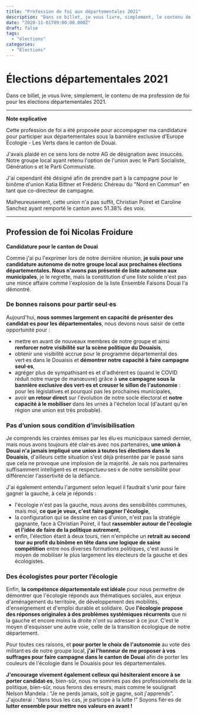 ```yaml
---
title: "Profession de foi aux départementales 2021"
description: "Dans ce billet, je vous livre, simplement, le contenu de ma profession de foi pour les élections départementales 2021 sur le canton de Douai."
date: "2020-11-01T09:00:00.000Z"
draft: false
tags:
  - "élections"
categories:
  - "Élections"
---
```


# Élections départementales 2021

Dans ce billet, je vous livre, simplement, le contenu de ma profession de foi pour les élections départementales 2021.

---

**Note explicative**

Cette profession de foi a été proposée pour accompagner ma candidature pour participer aux départementales sous la bannière exclusive d'Europe Écologie - Les Verts dans le canton de Douai.

J'avais plaidé en ce sens lors de notre AG de désignation avec insuccès. Notre groupe local ayant retenu l'option de l'union avec le Parti Socialiste, Génération·s et le Parti Communiste.

J'ai cependant été désigné afin de prendre part à la campagne pour le binôme d'union Katia Bittner et Frédéric Chéreau du "Nord en Commun" en tant que co-directeur de campagne.

Malheureusement, cette union n'a pas suffit, Christian Poiret et Caroline Sanchez ayant remporté le canton avec 51.38% des voix.

---

## Profession de foi Nicolas Froidure

**Candidature pour le canton de Douai**

Comme j'ai pu l'exprimer lors de notre dernière réunion, **je suis pour une candidature autonome de notre groupe local aux prochaines élections départementales. Nous n'avons pas présenté de liste autonome aux municipales**, je le regrette, mais la constitution d'une liste solide n'est pas une mince affaire comme l'explosion de la liste Ensemble Faisons Douai l'a démontré.

### De bonnes raisons pour partir seul·es 

Aujourd'hui, **nous sommes largement en capacité de présenter des candidat·es pour les départementales**, nous devons nous saisir de cette opportunité pour :
- mettre en avant de nouveaux membres de notre groupe et ainsi **renforcer notre visibilité sur la scène politique du Douaisis**, 
- obtenir une visibilité accrue pour le programme départemental des vert·es dans le Douaisis et **démontrer notre capacité à faire campagne seul·es**, 
- agréger plus de sympathisant·es et d'adhérent·es (quand le COVID réduit notre marge de manœuvre) grâce à **une campagne sous la bannière exclusive des vert·es et creuser le sillon de l'autonomie** : pour les législatives et pourquoi pas les prochaines municipales,
- avoir **un retour direct** sur l'évolution de notre socle électoral et **notre capacité à le mobiliser** dans les urnes à l'échelon local (d'autant qu'en région une union est très probable). 

### Pas d’union sous condition d’invisibilisation 

Je comprends les craintes émises par les élu·es municipaux samedi dernier, mais nous avons toujours été clair·es avec nos partenaires, **une union à Douai n'a jamais impliqué une union à toutes les élections dans le Douaisis**, d'ailleurs cette situation s'est déjà présentée par le passé sans que cela ne provoque une implosion de la majorité. Je sais nos partenaires suffisamment intelligent·es et respectueu·ses·x de notre sensibilité pour différencier l'assertivité de la défiance. 

J'ai également entendu l'argument selon lequel il faudrait s'unir pour faire gagner la gauche, à cela je réponds : 
- l'écologie n'est pas la gauche, nous avons des sensibilités communes, mais moi, **ce que je veux, c'est faire gagner l'écologie**,
- la configuration qui se dessine en cas d'union, n'est pas la stratégie gagnante, face à Christian Poiret, il faut **rassembler autour de l'écologie et l'idée de faire de la politique autrement**,
- enfin, l'élection étant à deux tours, rien n'empêche un **retrait au second tour au profit du binôme en tête dans une logique de saine compétition** entre nos diverses formations politiques, c'est aussi le moyen de mobiliser le plus largement les électeurs de la gauche et des écologistes.

### Des écologistes pour porter l’écologie 

Enfin, **la compétence départementale est idéale** pour nous permettre de démontrer que l'écologie réponds aux thématiques sociales, aux enjeux d'aménagement du territoire, de développement des mobilités, d'enseignement et d'emploi durable et solidaire. Que **l'écologie propose des réponses originales à des problèmes systémiques récurrents** que ni la gauche et encore moins la droite n'ont su adresser à ce jour. C'est le moyen d'esquisser une autre voie, celle de la transition écologique de notre département. 

Pour toutes ces raisons, et **pour porter le choix de l'autonomie** au vote des militant·es de notre groupe local, **j'ai l'honneur de me proposer à vos suffrages pour faire campagne dans le canton de Douai** afin de porter les couleurs de l'écologie dans le Douaisis pour les départementales.

**J'encourage vivement également celleux qui hésiteraient encore à se porter candidat·es**, bien-sûr, nous ne sommes pas des professionnels de la politique, bien-sûr, nous ferons des erreurs, mais comme le soulignait Nelson Mandela : “Je ne perds jamais, soit je gagne, soit j'apprends”. J'ajouterai : “dans tous les cas, je participe à la lutte !” Soyons fièr·es de **lutter ensemble pour mettre nos valeurs en avant !**
